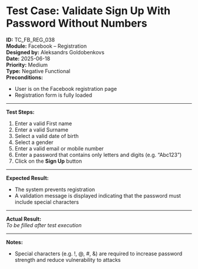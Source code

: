 # Test Case: Validate Sign Up With Password Without Numbers

**ID:** TC_FB_REG_038  
**Module:** Facebook – Registration  
**Designed by:** Aleksandrs Goldobenkovs  
**Date:** 2025-06-18  
**Priority:** Medium  
**Type:** Negative Functional  
**Preconditions:**  
- User is on the Facebook registration page  
- Registration form is fully loaded

---

**Test Steps:**

1. Enter a valid First name
2. Enter a valid Surname
3. Select a valid date of birth
4. Select a gender
5. Enter a valid email or mobile number 
6. Enter a password that contains only letters and digits (e.g. “Abc123”) 
7. Click on the **Sign Up** button

---

**Expected Result:**   
- The system prevents registration
- A validation message is displayed indicating that the password must include special characters

---

**Actual Result:**  
_To be filled after test execution_

---

**Notes:**
- Special characters (e.g. !, @, #, &) are required to increase password strength and reduce vulnerability to attacks
